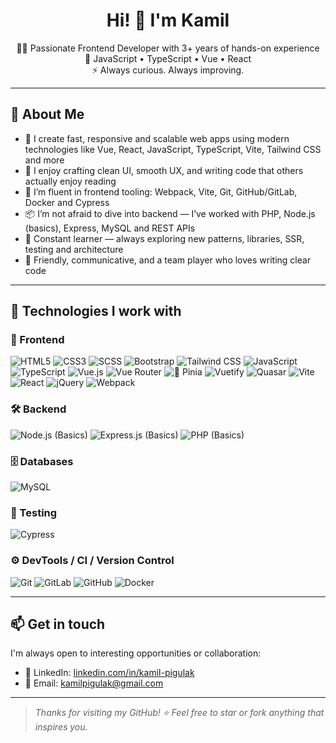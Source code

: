 <h1 align="center">Hi! 👋 I'm Kamil</h1>

<p align="center">
  👨‍💻 Passionate Frontend Developer with 3+ years of hands-on experience  
  <br/>
  🚀 JavaScript • TypeScript • Vue • React
  <br/>
  ⚡ Always curious. Always improving.
</p>

---

## 🧠 About Me

- 🔧 I create fast, responsive and scalable web apps using modern technologies like Vue, React, JavaScript, TypeScript, Vite, Tailwind CSS and more
- 🎨 I enjoy crafting clean UI, smooth UX, and writing code that others actually enjoy reading
- 🧰 I’m fluent in frontend tooling: Webpack, Vite, Git, GitHub/GitLab, Docker and Cypress
- 📦 I’m not afraid to dive into backend — I’ve worked with PHP, Node.js (basics), Express, MySQL and REST APIs
- 🧠 Constant learner — always exploring new patterns, libraries, SSR, testing and architecture
- 🤝 Friendly, communicative, and a team player who loves writing clear code

---

## 🚀 Technologies I work with

### 🎨 Frontend

![HTML5](https://img.shields.io/badge/-HTML5-E34F26?style=flat-square&logo=html5&logoColor=white)
![CSS3](https://img.shields.io/badge/-CSS3-1572B6?style=flat-square&logo=css3&logoColor=white)
![SCSS](https://img.shields.io/badge/-SCSS-CC6699?style=flat-square&logo=sass&logoColor=white)
![Bootstrap](https://img.shields.io/badge/-Bootstrap-7952B3?style=flat-square&logo=bootstrap&logoColor=white)
![Tailwind CSS](https://img.shields.io/badge/-Tailwind%20CSS-06B6D4?style=flat-square&logo=tailwindcss&logoColor=white)
![JavaScript](https://img.shields.io/badge/-JavaScript-F7DF1E?style=flat-square&logo=javascript&logoColor=black)
![TypeScript](https://img.shields.io/badge/-TypeScript-3178C6?style=flat-square&logo=typescript&logoColor=white)
![Vue.js](https://img.shields.io/badge/-Vue.js-4FC08D?style=flat-square&logo=vue.js&logoColor=white)
![Vue Router](https://img.shields.io/badge/-Vue%20Router-4FC08D?style=flat-square&logo=vue.js&logoColor=white)
![🍍 Pinia](https://img.shields.io/badge/-Pinia-FADA5E?style=flat-square&logo=vue.js&logoColor=black)
![Vuetify](https://img.shields.io/badge/-Vuetify-1867C0?style=flat-square&logo=vuetify&logoColor=white)
![Quasar](https://img.shields.io/badge/-Quasar-1976D2?style=flat-square&logo=quasar&logoColor=white)
![Vite](https://img.shields.io/badge/-Vite-646CFF?style=flat-square&logo=vite&logoColor=white)
![React](https://img.shields.io/badge/-React-61DAFB?style=flat-square&logo=react&logoColor=black)
![jQuery](https://img.shields.io/badge/-jQuery-0769AD?style=flat-square&logo=jquery&logoColor=white)
![Webpack](https://img.shields.io/badge/-Webpack-8DD6F9?style=flat-square&logo=webpack&logoColor=black)

### 🛠️ Backend

![Node.js (Basics)](https://img.shields.io/badge/-Node.js%20(Basics)-339933?style=flat-square&logo=node.js&logoColor=white)
![Express.js (Basics)](https://img.shields.io/badge/-Express.js%20(Basics)-000000?style=flat-square&logo=express&logoColor=white)
![PHP (Basics)](https://img.shields.io/badge/-PHP%20(Basics)-777BB4?style=flat-square&logo=php&logoColor=white)

### 🗄️ Databases

![MySQL](https://img.shields.io/badge/-MySQL-4479A1?style=flat-square&logo=mysql&logoColor=white)

### 🧪 Testing

![Cypress](https://img.shields.io/badge/-Cypress-17202C?style=flat-square&logo=cypress&logoColor=white)

### ⚙️ DevTools / CI / Version Control

![Git](https://img.shields.io/badge/-Git-F05032?style=flat-square&logo=git&logoColor=white)
![GitLab](https://img.shields.io/badge/-GitLab-FC6D26?style=flat-square&logo=gitlab&logoColor=white)
![GitHub](https://img.shields.io/badge/-GitHub-181717?style=flat-square&logo=github&logoColor=white)
![Docker](https://img.shields.io/badge/-Docker-2496ED?style=flat-square&logo=docker&logoColor=white)

---

## 📫 Get in touch

I'm always open to interesting opportunities or collaboration:

- 💼 LinkedIn: [linkedin.com/in/kamil-pigulak](https://www.linkedin.com/in/kamil-pigulak/)
- 📧 Email: [kamilpigulak@gmail.com](mailto:kamilpigulak@gmail.com)

---

> _Thanks for visiting my GitHub! ⭐ Feel free to star or fork anything that inspires you._

